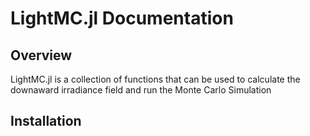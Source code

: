 # LightMC.jl Documentation

## Overview 
LightMC.jl is a collection of functions that can be used to calculate the downaward irradiance field and run the Monte Carlo
Simulation

## Installation
